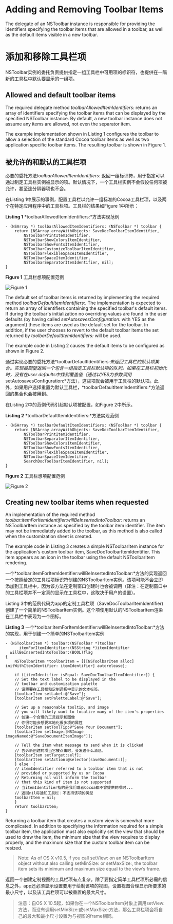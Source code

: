 # Adding and Removing Toolbar Items

The delegate of an NSToolbar instance is responsible for providing the identifiers specifying the toolbar items that are allowed in a toolbar, as well as the default items visible in a new toolbar.

# 添加和移除工具栏项

NSToolbar实例的委托负责提供指定一组工具栏中可用项的标识符，也提供在一隔新的工具栏中默认要显示的一组项。



## Allowed and default toolbar items

The required delegate method *toolbarAllowedItemIdentifiers:* returns an array of identifiers specifying the toolbar items that can be displayed by the specified NSToolbar instance. By default, a new toolbar instance does not assume any items are allowed, not even the separator item.

The example implementation shown in Listing 1 configures the toolbar to allow a selection of the standard Cocoa toolbar items as well as two application specific toolbar items. The resulting toolbar is shown in Figure 1.


## 被允许的和默认的工具栏项

必要的委托方法*toolbarAllowedItemIdentifiers:* 返回一组标识符，用于指定可以通过制定工具栏实例被显示的项。默认情况下，一个工具栏实例不会假设任何项被允许，甚至连分隔器项也不会。

在Listing 1中展示的事例，配置工具栏以允许一组标准的Cocoa工具栏项，以及两个在特定应用程序中的工具栏项。工具栏的结果如Figure 1中所示：

**Listing 1**  *toolbarAllowedItemIdentifiers:*方法实现范例
```
- (NSArray *) toolbarAllowedItemIdentifiers: (NSToolbar *) toolbar {
    return [NSArray arrayWithObjects: SaveDocToolbarItemIdentifier,
        NSToolbarPrintItemIdentifier,
        NSToolbarShowColorsItemIdentifier,
        NSToolbarShowFontsItemIdentifier,
        NSToolbarCustomizeToolbarItemIdentifier,
        NSToolbarFlexibleSpaceItemIdentifier,
        NSToolbarSpaceItemIdentifier,
        NSToolbarSeparatorItemIdentifier, nil];
}
```

**Figure 1**  工具栏想项配置范例

![ Figure 1 ](http://i.imgbox.com/8Ya6UAJn.gif)

The default set of toolbar items is returned by implementing the required method *toolbarDefaultItemIdentifiers:*. The implementation is expected to return an array of identifiers containing the specified toolbar's default items. If during the toolbar's initialization no overriding values are found in the user defaults (by having called *setAutosavesConfiguration:* with YES as the argument) these items are used as the default set for the toolbar. In addition, if the user chooses to revert to the default toolbar items the set returned by *toolbarDefaultItemIdentifiers:* will be used.

The example code in Listing 2 causes the default items to be configured as shown in Figure 2.

通过实现必要的委托方法*toolbarDefaultIdentifiers:*来返回工具栏的默认项集合。实现被期望返回一个包含一组指定工具栏默认项的队列。如果在工具栏初始化时，没有在user defaults中找到覆盖值（通过以YES为参数调用*setAutosavesConfiguration:*方法），这些项就会被用于工具栏的默认项。此外，如果用户选择重置为默认工具栏，*toolbarDefaultItemIndentifiers:*方法返回的集合也会被用到。

在Listing 2中的范例代码引起默认项被配置，如Figure 2中所示。

**Listing 2**  *toolbarDefaultItemIdentifiers:*方法实现范例
```
- (NSArray *) toolbarDefaultItemIdentifiers: (NSToolbar *) toolbar {
    return [NSArray arrayWithObjects: SaveDocToolbarItemIdentifier,
        NSToolbarPrintItemIdentifier,
        NSToolbarSeparatorItemIdentifier,
        NSToolbarShowColorsItemIdentifier,
        NSToolbarShowFontsItemIdentifier,
        NSToolbarFlexibleSpaceItemIdentifier,
        NSToolbarSpaceItemIdentifier,
        SearchDocToolbarItemIdentifier, nil];
}
```
**Figure 2**  工具栏想项配置范例

![ Figure 2 ](http://i.imgbox.com/H5clCHoL.gif)



## Creating new toolbar items when requested

An implementation of the required method *toolbar:itemForItemIdentifier:willBeInsertedIntoToolbar:* returns an NSToolbarItem instance as specified by the toolbar item identifier. The item may not be immediately added to the toolbar, as this method is also called when the customization sheet is created.

The example code in Listing 3 creates a simple NSToolbarItem instance for the application's custom toolbar item, SaveDocToolbarItemIdentifier. This item appears as an icon in the toolbar using the default NSToolbarItem rendering.

一个*toolbar:itemForItemIdentifier:willBeInsertedIntoToolbar:*方法的实现返回一个按照给定的工具栏项标识符创建的NSToolbarItem实例。该项可能不会立即添加到工具栏中，因为该方法在定制窗口创建时也会被调用（译注：在定制窗口中的工具栏项并不一定真的显示在工具栏中，这取决于用户的设置）。

Listing 3中的范例代码为app的定制工具栏项（SaveDocToolbarItemIdentifier)创建了一个简单的NSToolbarItem实例。这个项使用默认的NSToolbarItem渲染在工具栏中表现为一个图标。

**Listing 3**  一个*toolbar:itemForItemIdentifier:willBeInsertedIntoToolbar:*方法的实现，用于创建一个简单的NSToolbarItem实例
```
- (NSToolbarItem *) toolbar:(NSToolbar *)toolbar
      itemForItemIdentifier:(NSString *)itemIdentifier
  willBeInsertedIntoToolbar:(BOOL)flag
{
    NSToolbarItem *toolbarItem = [[[NSToolbarItem alloc] initWithItemIdentifier: itemIdentifier] autorelease];
 
    if ([itemIdentifier isEqual: SaveDocToolbarItemIdentifier]) {
    // Set the text label to be displayed in the
    // toolbar and customization palette
    // 设置要在工具栏和定制调板中显示的文本标签。
    [toolbarItem setLabel:@"Save"];
    [toolbarItem setPaletteLabel:@"Save"];
 
    // Set up a reasonable tooltip, and image
    // you will likely want to localize many of the item's properties
    // 创建一个合理的工具提示和图像
    // 你很可能会想要本地化很多项的属性
    [toolbarItem setToolTip:@"Save Your Document"];
    [toolbarItem setImage:[NSImage imageNamed:@"SaveDocumentItemImage"]];
 
    // Tell the item what message to send when it is clicked
    // 告诉新创建的项当它被点击时，会发送什么消息。
    [toolbarItem setTarget:self];
    [toolbarItem setAction:@selector(saveDocument:)];
    } else  {
    // itemIdentifier referred to a toolbar item that is not
    // provided or supported by us or Cocoa
    // Returning nil will inform the toolbar
    // that this kind of item is not supported
    // 当itemIdentifier指的是我们或者Cocoa都不曾提供的项时...
    // 返回nil将通知工具栏：不支持该项的类型
    toolbarItem = nil;
    }
    return toolbarItem;
}
```

Returning a toolbar item that creates a custom view is somewhat more complicated. In addition to specifying the information required for a simple toolbar item, the application must also explicitly set the view that should be used to draw the item, the minimum size that the view requires to display properly, and the maximum size that the custom toolbar item can be resized.


> Note: As of OS X v10.5, if you call setView: on an NSToolbarItem object without also calling setMinSize: or setMaxSize:, the toolbar item sets its minimum and maximum size equal to the view’s frame.


返回一个创建定制视图的工具栏项有点复杂。除了要指定简单工具栏项所必需的信息之外，app还必须显示设置要用于绘制该项的视图，设置视图合理显示所要求的最小尺寸，以及该工具栏项可以被重置的最大尺寸。

> 注意：自OS X 10.5起，如果你在一个NSToolbarItem对象上调用setView:方法，而没有调用setMinSize:或setMaxSize:方法，那么工具栏项会将自己的最大和最小尺寸设置为与视图的frame相同。







